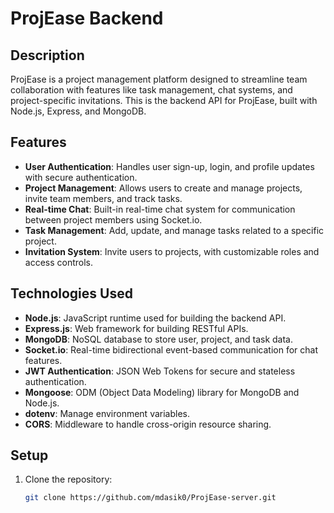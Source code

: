 # ProjEase Backend

## Description
ProjEase is a project management platform designed to streamline team collaboration with features like task management, chat systems, and project-specific invitations. This is the backend API for ProjEase, built with Node.js, Express, and MongoDB.

## Features
- **User Authentication**: Handles user sign-up, login, and profile updates with secure authentication.
- **Project Management**: Allows users to create and manage projects, invite team members, and track tasks.
- **Real-time Chat**: Built-in real-time chat system for communication between project members using Socket.io.
- **Task Management**: Add, update, and manage tasks related to a specific project.
- **Invitation System**: Invite users to projects, with customizable roles and access controls.

## Technologies Used
- **Node.js**: JavaScript runtime used for building the backend API.
- **Express.js**: Web framework for building RESTful APIs.
- **MongoDB**: NoSQL database to store user, project, and task data.
- **Socket.io**: Real-time bidirectional event-based communication for chat features.
- **JWT Authentication**: JSON Web Tokens for secure and stateless authentication.
- **Mongoose**: ODM (Object Data Modeling) library for MongoDB and Node.js.
- **dotenv**: Manage environment variables.
- **CORS**: Middleware to handle cross-origin resource sharing.

## Setup

1. Clone the repository:
   ```bash
   git clone https://github.com/mdasik0/ProjEase-server.git
